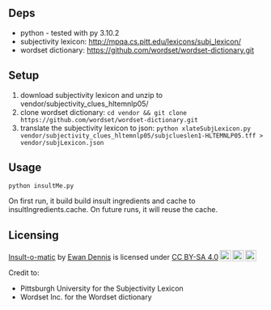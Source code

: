 ## Deps

 - python - tested with py 3.10.2
 - subjectivity lexicon: http://mpqa.cs.pitt.edu/lexicons/subj_lexicon/
 - wordset dictionary: https://github.com/wordset/wordset-dictionary.git

## Setup

1. download subjectivity lexicon and unzip to vendor/subjectivity_clues_hltemnlp05/
1. clone wordset dictionary: `cd vendor && git clone https://github.com/wordset/wordset-dictionary.git`
1. translate the subjectivity lexicon to json: `python xlateSubjLexicon.py vendor/subjectivity_clues_hltemnlp05/subjclueslen1-HLTEMNLP05.tff > vendor/subjLexicon.json`

## Usage

`python insultMe.py`

On first run, it build build insult ingredients and cache to insultIngredients.cache. On future runs, it will reuse the cache.

## Licensing

<p xmlns:cc="http://creativecommons.org/ns#" xmlns:dct="http://purl.org/dc/terms/"><a property="dct:title" rel="cc:attributionURL" href="https://github.com/ewandennis/insult-o-matic">Insult-o-matic</a> by <a rel="cc:attributionURL dct:creator" property="cc:attributionName" href="https://github.com/ewandennis/">Ewan Dennis</a> is licensed under <a href="https://creativecommons.org/licenses/by-sa/4.0/?ref=chooser-v1" target="_blank" rel="license noopener noreferrer" style="display:inline-block;">CC BY-SA 4.0<img style="height:22px!important;margin-left:3px;vertical-align:text-bottom;" src="https://mirrors.creativecommons.org/presskit/icons/cc.svg?ref=chooser-v1" alt=""><img style="height:22px!important;margin-left:3px;vertical-align:text-bottom;" src="https://mirrors.creativecommons.org/presskit/icons/by.svg?ref=chooser-v1" alt=""><img style="height:22px!important;margin-left:3px;vertical-align:text-bottom;" src="https://mirrors.creativecommons.org/presskit/icons/sa.svg?ref=chooser-v1" alt=""></a></p>

Credit to:
 - Pittsburgh University for the Subjectivity Lexicon
 - Wordset Inc. for the Wordset dictionary
